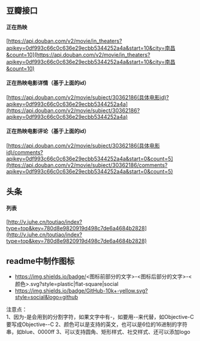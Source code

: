## 豆瓣接口
#### 正在热映 
[https://api.douban.com/v2/movie/in_theaters?apikey=0df993c66c0c636e29ecbb5344252a4a&start=10&city=南昌&count=10](https://api.douban.com/v2/movie/in_theaters?apikey=0df993c66c0c636e29ecbb5344252a4a&start=10&city=南昌&count=10)  
#### 正在热映电影详情（基于上面的id）
[https://api.douban.com/v2/movie/subject/30362186(具体电影id)?apikey=0df993c66c0c636e29ecbb5344252a4a](https://api.douban.com/v2/movie/subject/30362186?apikey=0df993c66c0c636e29ecbb5344252a4a) 
#### 正在热映电影评论（基于上面的id）
[https://api.douban.com/v2/movie/subject/30362186(具体电影id)/comments?apikey=0df993c66c0c636e29ecbb5344252a4a&start=0&count=5](https://api.douban.com/v2/movie/subject/30362186/comments?apikey=0df993c66c0c636e29ecbb5344252a4a&start=0&count=5)   
## 头条
#### 列表  
[http://v.juhe.cn/toutiao/index?type=top&key=780d8e9820919d498c7de6a4684b2828](http://v.juhe.cn/toutiao/index?type=top&key=780d8e9820919d498c7de6a4684b2828)
## readme中制作图标
* https://img.shields.io/badge/<图标前部分的文字>-<图标后部分的文字>-<颜色>.svg?style=plastic|flat-square|social  
* https://img.shields.io/badge/GitHub-10k+-yellow.svg?style=social&logo=github
 
注意点：		
1、因为-是会用到的分割字符，如果文字中有-，如要用--来代替，如Objective-C要写成Objective--C
2、颜色可以是支持的英文，也可以是6位的16进制的字符串，如blue、0000ff
3、可以支持圆角、矩形样式、社交样式、还可以添加logo